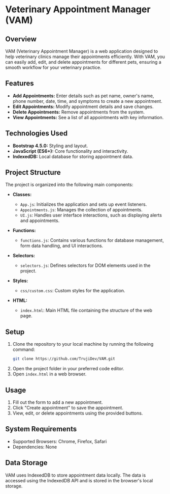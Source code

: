 # Veterinary Appointment Manager (VAM)

## Overview

VAM (Veterinary Appointment Manager) is a web application designed to help veterinary clinics manage their appointments efficiently. With VAM, you can easily add, edit, and delete appointments for different pets, ensuring a smooth workflow for your veterinary practice.

## Features

- **Add Appointments:** Enter details such as pet name, owner's name, phone number, date, time, and symptoms to create a new appointment.
- **Edit Appointments:** Modify appointment details and save changes.
- **Delete Appointments:** Remove appointments from the system.
- **View Appointments:** See a list of all appointments with key information.

## Technologies Used

- **Bootstrap 4.5.0:** Styling and layout.
- **JavaScript (ES6+):** Core functionality and interactivity.
- **IndexedDB:** Local database for storing appointment data.

## Project Structure

The project is organized into the following main components:

- **Classes:**

  - `App.js`: Initializes the application and sets up event listeners.
  - `Appointments.js`: Manages the collection of appointments.
  - `UI.js`: Handles user interface interactions, such as displaying alerts and appointments.

- **Functions:**

  - `functions.js`: Contains various functions for database management, form data handling, and UI interactions.

- **Selectors:**

  - `selectors.js`: Defines selectors for DOM elements used in the project.

- **Styles:**

  - `css/custom.css`: Custom styles for the application.

- **HTML:**
  - `index.html`: Main HTML file containing the structure of the web page.

## Setup

1. Clone the repository to your local machine by running the following command:
   ```bash
   git clone https://github.com/TrujiDev/VAM.git
   ```
2. Open the project folder in your preferred code editor.
3. Open `index.html` in a web browser.

## Usage

1. Fill out the form to add a new appointment.
2. Click "Create appointment" to save the appointment.
3. View, edit, or delete appointments using the provided buttons.

## System Requirements

- Supported Browsers: Chrome, Firefox, Safari
- Dependencies: None

## Data Storage

VAM uses IndexedDB to store appointment data locally. The data is accessed using the IndexedDB API and is stored in the browser's local storage.
